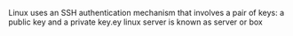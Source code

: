 Linux uses an SSH authentication mechanism that involves a pair of keys: a public key and a private key.ey
linux server is known as server or box
